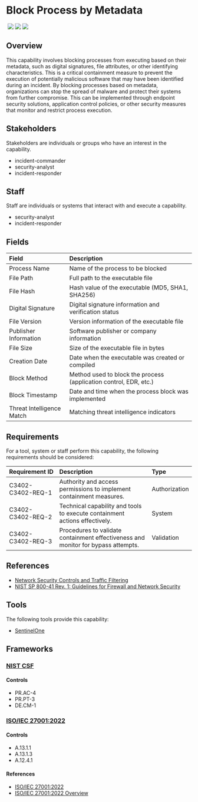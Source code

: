 # Block Process by Metadata
&nbsp;![](https://img.shields.io/badge/ID-C3402-blue)&nbsp;![](https://img.shields.io/badge/Phase-Containment_%28P0003%29-blue)&nbsp;![](https://img.shields.io/badge/Category-Process-blue)
## Overview
This capability involves blocking processes from executing based on their metadata, such as digital signatures, file attributes, or other identifying characteristics. This is a critical containment measure to prevent the execution of potentially malicious software that may have been identified during an incident. By blocking processes based on metadata, organizations can stop the spread of malware and protect their systems from further compromise. This can be implemented through endpoint security solutions, application control policies, or other security measures that monitor and restrict process execution.

## Stakeholders
Stakeholders are individuals or groups who have an interest in the capability.

- incident-commander
- security-analyst
- incident-responder

## Staff
Staff are individuals or systems that interact with and execute a capability.

- security-analyst
- incident-responder

## Fields
| Field | Description |
| :--- | :--- |
| Process Name | Name of the process to be blocked |
| File Path | Full path to the executable file |
| File Hash | Hash value of the executable (MD5, SHA1, SHA256) |
| Digital Signature | Digital signature information and verification status |
| File Version | Version information of the executable file |
| Publisher Information | Software publisher or company information |
| File Size | Size of the executable file in bytes |
| Creation Date | Date when the executable was created or compiled |
| Block Method | Method used to block the process (application control, EDR, etc.) |
| Block Timestamp | Date and time when the process block was implemented |
| Threat Intelligence Match | Matching threat intelligence indicators |

## Requirements
For a tool, system or staff perform this capability, the following requirements should be considered:

| Requirement ID | Description | Type |
| :--- | :--- | :--- |
| C3402-C3402-REQ-1 | Authority and access permissions to implement containment measures. | Authorization|
| C3402-C3402-REQ-2 | Technical capability and tools to execute containment actions effectively. | System|
| C3402-C3402-REQ-3 | Procedures to validate containment effectiveness and monitor for bypass attempts. | Validation|

## References

- [Network Security Controls and Traffic Filtering](https://www.sans.org/white-papers/33649/)
- [NIST SP 800-41 Rev. 1: Guidelines for Firewall and Network Security](https://csrc.nist.gov/publications/detail/sp/800-41/rev-1/final)
## Tools
The following tools provide this capability:

- [SentinelOne](../tool/sentinelone/C3402.md)

## Frameworks
### [NIST CSF](../frameworks/F0003.md)

#### Controls

- PR.AC-4 
- PR.PT-3 
- DE.CM-1 

### [ISO/IEC 27001:2022](../frameworks/F0002.md)

#### Controls

- A.13.1.1 
- A.13.1.3 
- A.12.4.1 

#### References

- [ISO/IEC 27001:2022](https://www.iso.org/standard/82875.html)
- [ISO/IEC 27001:2022 Overview](https://www.iso.org/isoiec-27001-information-security.html)